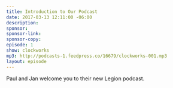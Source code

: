 ```yaml
---
title: Introduction to Our Podcast
date: 2017-03-13 12:11:00 -06:00
description: 
sponsor: 
sponsor-link: 
sponsor-copy: 
episode: 1
show: clockworks
mp3: http://podcasts-1.feedpress.co/16679/clockworks-001.mp3
layout: episode
---
```


Paul and Jan welcome you to their new Legion podcast.